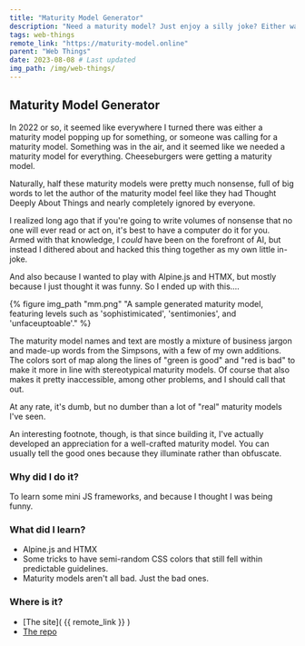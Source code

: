 ```yaml
---
title: "Maturity Model Generator"
description: "Need a maturity model? Just enjoy a silly joke? Either way, we've got you covered."
tags: web-things
remote_link: "https://maturity-model.online"
parent: "Web Things"
date: 2023-08-08 # Last updated
img_path: /img/web-things/
---
```


## Maturity Model Generator

In 2022 or so, it seemed like everywhere I turned there was either a maturity model popping up for something, or someone was calling for a maturity model. Something was in the air, and it seemed like we needed a maturity model for everything. Cheeseburgers were getting a maturity model.

Naturally, half these maturity models were pretty much nonsense, full of big words to let the author of the maturity model feel like they had Thought Deeply About Things and nearly completely ignored by everyone.

I realized long ago that if you're going to write volumes of nonsense that no one will ever read or act on, it's best to have a computer do it for you. Armed with that knowledge, I _could_ have been on the forefront of AI, but instead I dithered about and hacked this thing together as my own little in-joke.

And also because I wanted to play with Alpine.js and HTMX, but mostly because I just thought it was funny. So I ended up with this....

  {% figure img_path "mm.png" "A sample generated maturity model, featuring levels such as 'sophistimicated', 'sentimonies', and 'unfaceuptoable'." %}


The maturity model names and text are mostly a mixture of business jargon and made-up words from the Simpsons, with a few of my own additions. The colors sort of map along the lines of "green is good" and "red is bad" to make it more in line with stereotypical maturity models. Of course that also makes it pretty inaccessible, among other problems, and I should call that out.

At any rate, it's dumb, but no dumber than a lot of "real" maturity models I've seen.

An interesting footnote, though, is that since building it, I've actually developed an appreciation for a well-crafted maturity model. You can usually tell the good ones because they illuminate rather than obfuscate.

### Why did I do it?

To learn some mini JS frameworks, and because I thought I was being funny.

### What did I learn?
- Alpine.js and HTMX
- Some tricks to have semi-random CSS colors that still fell within predictable guidelines. 
- Maturity models aren't all bad. Just the bad ones.

### Where is it?


- [The site]( {{ remote_link }} )
- [The repo](https://github.com/tBaxter/mm_gen)
